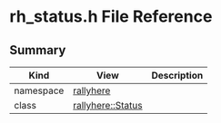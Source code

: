 # rh_status.h File Reference



## Summary
| Kind | View | Description |
|------|------|-------------|
|namespace|[rallyhere](namespacerallyhere.xml.md#namespacerallyhere)||
|class|[rallyhere::Status](classrallyhere_1_1Status.xml.md#classrallyhere_1_1Status)||
